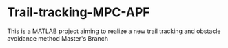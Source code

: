 # Trail-tracking-MPC-APF
This is a MATLAB project aiming to realize a new trail tracking and obstacle avoidance method
Master's Branch
